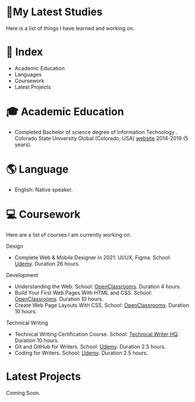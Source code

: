 #  🎒My Latest Studies

  Here is a list of things I have learned and working on. 




# 📄 Index

- Academic Education
- Languages 
- Coursework
- Latest Projects





# 🎓 Academic Education

- Completed Bachelor of science degree of Information Technology . Colorado State University Global (Colorado, USA) [website][0] 2014-2019 (5 years).







# 🌎 Language

- English: Native speaker. 


# 💻 Coursework 
Here are a list of courses I am currently working on. 


Design

- Complete Web & Mobile Designer in 2021: UI/UX, Figma. School: [Udemy][2]. Duration 26 hours.

Development

- Understanding the Web. School: [OpenClassrooms][1]. Duration 4 hours.
- Build Your First Web Pages With HTML and CSS. School: [OpenClassrooms][1]. Duration 10 hours.
- Create Web Page Layouts With CSS. School: [OpenClassrooms][2]. Duration 10 hours.

Technical Writing
- Technical Writing Certification Course. School: [Technical Writer HQ][4]. Duration 10 hours.
- Git and GitHub for Writers. School: [Udemy][2]. Duration 2.5 hours.
- Coding for Writers. School: [Udemy][2]. Duration 2.5 hours.





[0]:https://csuglobal.edu/ "website"
[1]:https://openclassrooms.com/ "OpenClassrooms"
[2]:https://udemy.com/ "Udemy"
[3]:https://frontendmasters.com/ "Frontendmasters"
[4]:https://technicalwriterhq.com/technical-writing-certification-courses// "Technical Writer HQ"



# Latest Projects

Coming Soon.

